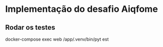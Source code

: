 # Implementação do desafio Aiqfome

## Rodar os testes
docker-compose exec web /app/.venv/bin/pyt
est